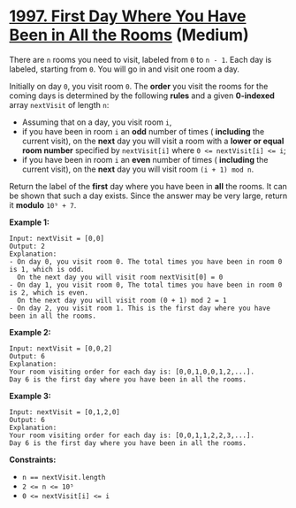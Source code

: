 # [1997. First Day Where You Have Been in All the Rooms][link] (Medium)

[link]: https://leetcode.com/problems/first-day-where-you-have-been-in-all-the-rooms/

There are `n` rooms you need to visit, labeled from `0` to `n - 1`. Each day is labeled, starting
from `0`. You will go in and visit one room a day.

Initially on day `0`, you visit room `0`. The **order** you visit the rooms for the coming days is
determined by the following **rules** and a given **0-indexed** array `nextVisit` of length `n`:

- Assuming that on a day, you visit room `i`,
- if you have been in room `i` an **odd** number of times ( **including** the current visit), on the
**next** day you will visit a room with a **lower or equal room number** specified by `nextVisit[i]`
where `0 <= nextVisit[i] <= i`;
- if you have been in room `i` an **even** number of times ( **including** the current visit), on the
**next** day you will visit room `(i + 1) mod n`.

Return the label of the **first** day where you have been in **all** the rooms. It can be shown that
such a day exists. Since the answer may be very large, return it **modulo** `10⁹ + 7`.

**Example 1:**

```
Input: nextVisit = [0,0]
Output: 2
Explanation:
- On day 0, you visit room 0. The total times you have been in room 0 is 1, which is odd.
  On the next day you will visit room nextVisit[0] = 0
- On day 1, you visit room 0, The total times you have been in room 0 is 2, which is even.
  On the next day you will visit room (0 + 1) mod 2 = 1
- On day 2, you visit room 1. This is the first day where you have been in all the rooms.
```

**Example 2:**

```
Input: nextVisit = [0,0,2]
Output: 6
Explanation:
Your room visiting order for each day is: [0,0,1,0,0,1,2,...].
Day 6 is the first day where you have been in all the rooms.
```

**Example 3:**

```
Input: nextVisit = [0,1,2,0]
Output: 6
Explanation:
Your room visiting order for each day is: [0,0,1,1,2,2,3,...].
Day 6 is the first day where you have been in all the rooms.
```

**Constraints:**

- `n == nextVisit.length`
- `2 <= n <= 10⁵`
- `0 <= nextVisit[i] <= i`
